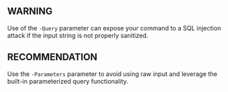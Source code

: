 ## WARNING
Use of the `-Query` parameter can expose your command to a SQL injection attack if the input string is not properly sanitized.

## RECOMMENDATION
Use the `-Parameters` parameter to avoid using raw input and leverage the built-in parameterized query functionality.
